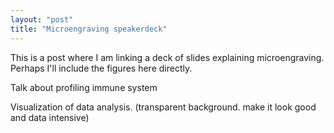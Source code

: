 ```yaml
---
layout: "post"
title: "Microengraving speakerdeck"
---
```


This is a post where I am linking a deck of slides explaining microengraving. Perhaps I'll include the figures here directly.

Talk about profiling immune system

Visualization of data analysis. (transparent background. make it look good and data intensive)
